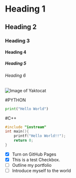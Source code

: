 # Heading 1
## Heading 2
### Heading 3
#### Heading 4
##### Heading 5
###### Heading 6

![Image of Yaktocat](https://octodex.github.com/images/yaktocat.png)


#PYTHON
```py
print("Hello World")
```

#C++
```c++
#include "iostream"
int main(){
    printf("Hello World!!");
    return 0;
}
```

- [x] Turn on GitHub Pages
- [x] This is a test Checkbox.
- [ ] Outline my portfolio
- [ ] Introduce myself to the world
